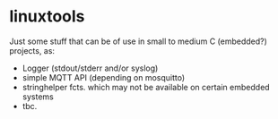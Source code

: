 # linuxtools

Just some stuff that can be of use in small to medium C (embedded?) projects, as:

* Logger (stdout/stderr and/or syslog)
* simple MQTT API (depending on mosquitto)
* stringhelper fcts. which may not be available on certain embedded systems
* tbc.
